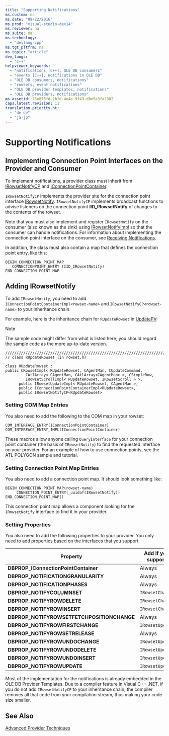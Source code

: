 ```yaml
---
title: "Supporting Notifications"
ms.custom: na
ms.date: "09/22/2016"
ms.prod: "visual-studio-dev14"
ms.reviewer: na
ms.suite: na
ms.technology: 
  - "devlang-cpp"
ms.tgt_pltfrm: na
ms.topic: "article"
dev_langs: 
  - "C++"
helpviewer_keywords: 
  - "notifications [C++], OLE DB consumers"
  - "events [C++], notifications in OLE DB"
  - "OLE DB consumers, notifications"
  - "rowsets, event notifications"
  - "OLE DB provider templates, notifications"
  - "OLE DB providers, notifications"
ms.assetid: 76e875fd-2bfd-4e4e-9f43-dbe5a3fa7382
caps.latest.revision: 11
translation.priority.ht: 
  - "de-de"
  - "ja-jp"
---
```

# Supporting Notifications
## Implementing Connection Point Interfaces on the Provider and Consumer  
 To implement notifications, a provider class must inherit from [IRowsetNotifyCP](../vs140/irowsetnotifycp-class.md) and [IConnectionPointContainer](../vs140/iconnectionpointcontainerimpl-class.md).  
  
 `IRowsetNotifyCP` implements the provider site for the connection point interface [IRowsetNotify](https://msdn.microsoft.com/en-us/library/ms712959.aspx). `IRowsetNotifyCP` implements broadcast functions to advise listeners on the connection point **IID_IRowsetNotify** of changes to the contents of the rowset.  
  
 Note that you must also implement and register `IRowsetNotify` on the consumer (also known as the sink) using [IRowsetNotifyImpl](../vs140/irowsetnotifyimpl-class.md) so that the consumer can handle notifications. For information about implementing the connection point interface on the consumer, see [Receiving Notifications](../vs140/receiving-notifications.md).  
  
 In addition, the class must also contain a map that defines the connection point entry, like this:  
  
```  
BEGIN_CONNECTION_POINT_MAP  
   CONNECTIONPOINT_ENTRY (IID_IRowsetNotify)  
END_CONNECTION_POINT_MAP  
```  
  
## Adding IRowsetNotify  
 To add `IRowsetNotify`, you need to add `IConnectionPointContainerImpl<rowset-name>` and `IRowsetNotifyCP<rowset-name>` to your inheritance chain.  
  
 For example, here is the inheritance chain for `RUpdateRowset` in [UpdatePV](assetId:///c8bed873-223c-4a7d-af55-f90138c6f38f):  
  
> [!NOTE]
>  The sample code might differ from what is listed here; you should regard the sample code as the more up-to-date version.  
  
```  
///////////////////////////////////////////////////////////////////////////  
// class RUpdateRowset (in rowset.h)  
  
class RUpdateRowset :   
public CRowsetImpl< RUpdateRowset, CAgentMan, CUpdateCommand,   
         CAtlArray< CAgentMan, CAtlArray<CAgentMan> >, CSimpleRow,   
         IRowsetScrollImpl< RUpdateRowset, IRowsetScroll > >,  
      public IRowsetUpdateImpl< RUpdateRowset, CAgentMan >,  
      public IConnectionPointContainerImpl<RUpdateRowset>,  
      public IRowsetNotifyCP<RUpdateRowset>  
```  
  
### Setting COM Map Entries  
 You also need to add the following to the COM map in your rowset:  
  
```  
COM_INTERFACE_ENTRY(IConnectionPointContainer)  
COM_INTERFACE_ENTRY_IMPL(IConnectionPointContainer)  
```  
  
 These macros allow anyone calling `QueryInterface` for your connection point container (the basis of `IRowsetNotify`) to find the requested interface on your provider. For an example of how to use connection points, see the ATL POLYGON sample and tutorial.  
  
### Setting Connection Point Map Entries  
 You also need to add a connection point map. It should look something like:  
  
```  
BEGIN_CONNECTION_POINT_MAP(rowset-name)  
     CONNECTION_POINT_ENTRY(_uuidof(IRowsetNotify))  
END_CONNECTION_POINT_MAP()  
```  
  
 This connection point map allows a component looking for the `IRowsetNotify` interface to find it in your provider.  
  
### Setting Properties  
 You also need to add the following properties to your provider. You only need to add properties based on the interfaces that you support.  
  
|Property|Add if you support|  
|--------------|------------------------|  
|**DBPROP_IConnectionPointContainer**|Always|  
|**DBPROP_NOTIFICATIONGRANULARITY**|Always|  
|**DBPROP_NOTIFICATIONPHASES**|Always|  
|**DBPROP_NOTIFYCOLUMNSET**|`IRowsetChange`|  
|**DBPROP_NOTIFYROWDELETE**|`IRowsetChange`|  
|**DBPROP_NOTIFYROWINSERT**|`IRowsetChange`|  
|**DBPROP_NOTIFYROWSETFETCHPOSITIONCHANGE**|Always|  
|**DBPROP_NOTIFYROWFIRSTCHANGE**|`IRowsetUpdate`|  
|**DBPROP_NOTIFYROWSETRELEASE**|Always|  
|**DBPROP_NOTIFYROWUNDOCHANGE**|`IRowsetUpdate`|  
|**DBPROP_NOTIFYROWUNDODELETE**|`IRowsetUpdate`|  
|**DBPROP_NOTIFYROWUNDOINSERT**|`IRowsetUpdate`|  
|**DBPROP_NOTIFYROWUPDATE**|`IRowsetUpdate`|  
  
 Most of the implementation for the notifications is already embedded in the OLE DB Provider Templates. Due to a compiler feature in Visual C++ .NET, if you do not add `IRowsetNotifyCP` to your inheritance chain, the compiler removes all that code from your compilation stream, thus making your code size smaller.  
  
## See Also  
 [Advanced Provider Techniques](../vs140/advanced-provider-techniques.md)